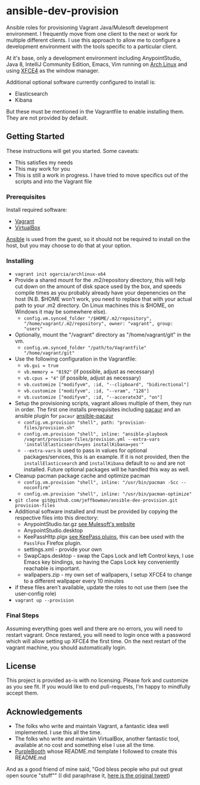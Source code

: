 # ansible-dev-provision

Ansible roles for provisioning Vagrant Java/Mulesoft development
environment. I frequently move from one client to the next or work for
multiple different clients. I use this approach to allow me to
configure a development environment with the tools specific to a
particular client.

At it's base, only a development environment including AnypointStudio,
Java 8, IntelliJ Community Edition, Emacs, Vim running
on [Arch Linux](https://www.archlinux.org) and
using [XFCE4](https://www.xfce.org) as the window manager.

Additional optional software currently configured to install is:

* Elasticsearch
* Kibana

But these must be mentioned in the Vagrantfile to enable installing
them. They are not provided by default.

## Getting Started

These instructions will get you started. Some caveats:

* This satisfies my needs
* This may work for you
* This is still a work in progress. I have tried to move specifics out
  of the scripts and into the Vagrant file

### Prerequisites

Install required software: 

* [Vagrant](https://vagrantup.com/downloads.html)
* [VirtualBox](https://www.virtualbox.org/wiki/Downloads)

[Ansible](https://www.ansible.com) is used from the guest, so it
should not be required to install on the host, but you may choose to
do that at your option.

### Installing

* `vagrant init ogarcia/archlinux-x64`
* Provide a shared mount for the .m2/repository directory, this will
  help cut down on the amount of disk space used by the box, and
  speeds compile times as you probably already have your depenencies
  on the host (N.B. $HOME won't work, you need to replace that with 
  your actual path to your .m2 directory. On Linux machines this is 
  $HOME, on Windows it may be somewhere else).
  - `config.vm.synced_folder "/$HOME/.m2/repository", "/home/vagrant/.m2/repository", owner: "vagrant", group: "users"`
* Optionally, mount the "/vagrant" directory as "/home/vagrant/git" in the vm.
  - `config.vm.synced_folder "/path/to/Vagrantfile" "/home/vagrant/git"`
* Use the following configuration in the Vagrantfile:
  - `vb.gui = true`
  - `vb.memory = "8192"` (if possible, adjust as necessary)
  - `vb.cpus = "4"`      (if possible, adjust as necessary)
  - `vb.customize ["modifyvm", :id, "--clipboard", "bidirectional"]`
  - `vb.customize ["modifyvm", :id, "--vram", "128"]`
  - `vb.customize ["modifyvm", :id, "--accerate3d", "on"]`
* Setup the provisioning scripts, vagrant allows multiple of them,
  they run in order. The first one installs prerequisites
  including [pacaur](https://aur.archlinux.org/packages/pacaur) and an
  ansible plugin for `pacaur` 
  [ansible-pacaur](https://git.project-insanity.org/onny/ansible-pacaur.git)
  - `config.vm.provision "shell", path: "provision-files/provision.sh"`
  - `config.vm.provision "shell", inline: "ansible-playbook /vagrant/provision-files/provision.yml --extra-vars 'installElasticsearch=yes installKibana=yes'"`
  - `--extra-vars` is used to pass in values for optional
    packages/services, this is an example. If it is not provided, then
    the `installElasticsearch` and `installKibana` default to `no` and
    are not installed. Future optional packages will be handled this
    way as well.
* Cleanup pacman package cache and optimize pacman
  - `config.vm.provision "shell", inline: "/usr/bin/pacman -Scc --noconfirm"`
  - `config.vm.provision "shell", inline: "/usr/bin/pacman-optimize"`
* `git clone git@github.com/jeffbowman/ansible-dev-provision.git provision-files`
* Additional software installed and must be provided by copying the
  respective files into this directory:
  - AnypointStudio.tar.gz [see Mulesoft's website](https://developer.mulesoft.com/dev/anypoint-studio)
  - AnypointStudio.desktop
  - KeePassHttp.plgx [see KeePass pluins](http://keepass.info/plugins.html#keepasshttp), this can bee used with the `PasslFox` Firefox plugin.
  - settings.xml - provide your own
  - SwapCaps.desktop - swap the Caps Lock and left Control keys, I use
    Emacs key bindings, so having the Caps Lock key conveniently
    reachable is important.
  - wallpapers.zip - my own set of wallpapers, I setup XFCE4 to change
    to a different wallpaper every 10 minutes
* if these files aren't available, update the roles to not use them (see the user-config role)
* `vagrant up --provision`

### Final Steps

Assuming everything goes well and there are no errors, you will need
to restart vagrant. Once restared, you will need to login once with a
password which will allow setting up XFCE4 the first time. On the next
restart of the vagrant machine, you should automatically login.

## License

This project is provided as-is with no licensing. Please fork and
customize as you see fit. If you would like to end pull-requests, I'm
happy to mindfully accept them.

## Acknowledgements

* The folks who write and maintain Vagrant, a fantastic idea well
  implemented. I use this all the time.
* The folks who write and maintain VirtualBox, another fantastic tool,
  available at no cost and something else I use all the time.
* [PurpleBooth](https://gist.github.com/PurpleBooth) whose README.md
  template I followed to create this README.md
  
And as a good friend of mine said, "God bless people who put out great
open source "stuff"" (I did paraphrase it, [here is the original tweet](https://twitter.com/cgorshing/status/834544794361802756))
